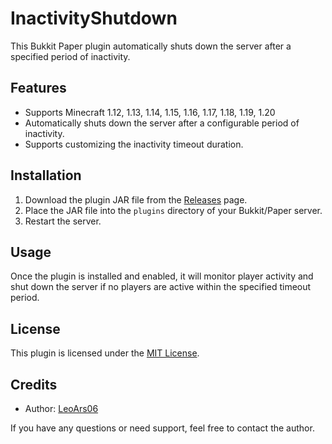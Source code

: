 # InactivityShutdown

This Bukkit Paper plugin automatically shuts down the server after a specified period of inactivity.

## Features
- Supports Minecraft 1.12, 1.13, 1.14, 1.15, 1.16, 1.17, 1.18, 1.19, 1.20
- Automatically shuts down the server after a configurable period of inactivity.
- Supports customizing the inactivity timeout duration.

## Installation

1. Download the plugin JAR file from the [Releases](https://github.com/LeoArs06/inactivityshutdown/releases) page.
2. Place the JAR file into the `plugins` directory of your Bukkit/Paper server.
3. Restart the server.

## Usage

Once the plugin is installed and enabled, it will monitor player activity and shut down the server if no players are active within the specified timeout period.

## License

This plugin is licensed under the [MIT License](LICENSE).

## Credits

- Author: [LeoArs06](https://github.com/LeoArs06)

If you have any questions or need support, feel free to contact the author.

